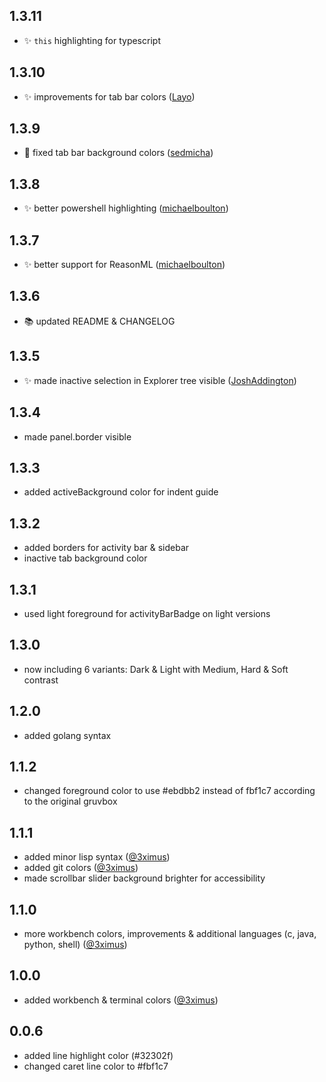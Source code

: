 ## 1.3.11

-   ✨  `this` highlighting for typescript

## 1.3.10

-   ✨  improvements for tab bar colors ([Layo](https://github.com/layoaster))

## 1.3.9

-   🐛  fixed tab bar background colors ([sedmicha](https://github.com/sedmicha))

## 1.3.8

-   ✨  better powershell highlighting ([michaelboulton](https://github.com/michaelboulton))

## 1.3.7

-   ✨  better support for ReasonML ([michaelboulton](https://github.com/michaelboulton))

## 1.3.6

-   📚  updated README & CHANGELOG

## 1.3.5

-   ✨  made inactive selection in Explorer tree visible ([JoshAddington](https://github.com/JoshAddington))

## 1.3.4

-   made panel.border visible

## 1.3.3

-   added activeBackground color for indent guide

## 1.3.2

-   added borders for activity bar & sidebar
-   inactive tab background color

## 1.3.1

-   used light foreground for activityBarBadge on light versions

## 1.3.0

-   now including 6 variants: Dark & Light with Medium, Hard & Soft contrast

## 1.2.0

-   added golang syntax

## 1.1.2

-   changed foreground color to use #ebdbb2 instead of fbf1c7 according to the original gruvbox

## 1.1.1

-   added minor lisp syntax ([@3ximus](https://github.com/3ximus))
-   added git colors ([@3ximus](https://github.com/3ximus))
-   made scrollbar slider background brighter for accessibility

## 1.1.0

-   more workbench colors, improvements & additional languages (c, java, python, shell) ([@3ximus](https://github.com/3ximus))

## 1.0.0

-   added workbench & terminal colors ([@3ximus](https://github.com/3ximus))

## 0.0.6

-   added line highlight color (#32302f)
-   changed caret line color to #fbf1c7
